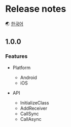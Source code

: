 # Release notes

🌏 [한국어](ReleaseNotes.md)

## 1.0.0

### Features

* Platform 
    * Android
    * iOS

* API
    * InitializeClass
    * AddReceiver
    * CallSync
    * CallAsync  